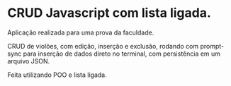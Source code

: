 # CRUD Javascript com lista ligada.

Aplicação realizada para uma prova da faculdade.

CRUD de violões, com edição, inserção e exclusão, rodando com prompt-sync para inserção de dados direto no terminal, com persistência em um arquivo JSON.

Feita utilizando POO e lista ligada. 
